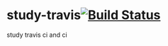 # study-travis[![Build Status](https://travis-ci.org/logique233/study-travis.svg?branch=master)](https://travis-ci.org/logique233/study-travis)
study travis ci and ci
